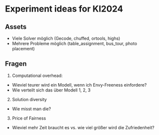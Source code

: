 # Experiment ideas for KI2024

## Assets
* Viele Solver möglich (Gecode, chuffed, ortools, highs)
* Mehrere Probleme möglich (table_assignment, bus_tour, photo placement)

## Fragen
1. Computational overhead:
 - Wieviel teurer wird ein Modell, wenn ich Envy-Freeness einfordere? 
 - Wie verteilt sich das über Modell 1, 2, 3 

2. Solution diversity
- Wie misst man die? 

3. Price of Fairness
- Wieviel mehr Zeit braucht es vs. wie viel größer wird die Zufriedenheit? 
